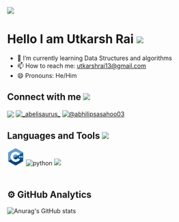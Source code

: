 <img height = 500 src="https://c.tenor.com/2uyENRmiUt0AAAAC/coding.gif"/>


# Hello I am Utkarsh Rai <img src="https://raw.githubusercontent.com/MartinHeinz/MartinHeinz/master/wave.gif" width="30px" style="max-width: 100%; user-select: auto;">

- 🌱 I’m currently learning Data Structures and algorithms
- 📫 How to reach me: utkarshrai13@gmail.com
- 😄 Pronouns: He/Him

## Connect with me <img src="https://raw.githubusercontent.com/ShahriarShafin/ShahriarShafin/main/Assets/handshake.gif" width="100px" style="max-width: 100%; user-select: auto;">
<a href = 'https://www.linkedin.com/in/utkarsh-rai-943777224/'> <img width = '32px' align= 'center' src="https://raw.githubusercontent.com/rahulbanerjee26/githubAboutMeGenerator/main/icons/linked-in-alt.svg"/></a>
<a href="https://twitter.com/Utkarsh95113701"><img align="center" src="https://raw.githubusercontent.com/rahuldkjain/github-profile-readme-generator/master/src/images/icons/Social/twitter.svg" alt="_abelisaurus_" height="30" width="40" style="max-width: 100%;"></a>
<a href="https://medium.com/@utkarshrai13" rel="nofollow"><img align="center" src="https://raw.githubusercontent.com/rahuldkjain/github-profile-readme-generator/master/src/images/icons/Social/medium.svg" alt="@abhilipsasahoo03" height="30" width="40" style="max-width: 100%;"></a>

## Languages and Tools <img src="https://camo.githubusercontent.com/beb64ff21c883e318e4f5db5231c2ba4175705bea1c9249e82a41ab375db4f75/68747470733a2f2f6d65646961322e67697068792e636f6d2f6d656469612f51737347456d706b79454f684243623765312f67697068792e6769663f6369643d656366303565343761306e336769316266716e74716d6f62386739616964316f796a327772336473336d67373030626c267269643d67697068792e676966" width="32px" data-canonical-src="https://media2.giphy.com/media/QssGEmpkyEOhBCb7e1/giphy.gif?cid=ecf05e47a0n3gi1bfqntqmob8g9aid1oyj2wr3ds3mg700bl&amp;rid=giphy.gif" style="max-width: 100%; user-select: auto;">
<p>
  <img src = "https://raw.githubusercontent.com/devicons/devicon/master/icons/cplusplus/cplusplus-original.svg" height = "40px"/>
 
  <img src="https://camo.githubusercontent.com/4a64e70fd12c123f2af41581a55645355769f126560c77dd7006b743bfe7f007/68747470733a2f2f6d656469612e67697068792e636f6d2f6d656469612f4c4d7439363338644f38646674416a74636f2f67697068792e676966" alt="python" height="40" data-canonical-src="https://media.giphy.com/media/LMt9638dO8dftAjtco/giphy.gif" style="max-width: 100%; display: inline-block;" data-target="animated-image.originalImage">
<a href="https://git-scm.com/" target="_blank"> <img src="https://img.icons8.com/color/48/000000/git.png"/> </a>
 
</p>

## ⚙️ GitHub Analytics
![Anurag's GitHub stats](https://github-readme-stats.vercel.app/api?username=Ultimateutkarsh11&show_icons=true&theme=radical)

